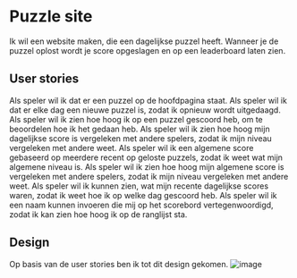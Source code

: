 # Puzzle site
 
Ik wil een website maken, die een dagelijkse puzzel heeft. Wanneer je de puzzel oplost wordt je score opgeslagen en op een leaderboard laten zien.

## User stories
Als speler wil ik dat er een puzzel op de hoofdpagina staat.
Als speler wil ik dat er elke dag een nieuwe puzzel is, zodat ik opnieuw wordt uitgedaagd.
Als speler wil ik zien hoe hoog ik op een puzzel gescoord heb, om te beoordelen hoe ik het gedaan heb.
Als speler wil ik zien hoe hoog mijn dagelijkse score is vergeleken met andere spelers, zodat ik mijn niveau vergeleken met andere weet.
Als speler wil ik een algemene score gebaseerd op meerdere recent op geloste puzzels, zodat ik weet wat mijn algemene niveau is.
Als speler wil ik zien hoe hoog mijn algemene score is vergeleken met andere spelers, zodat ik mijn niveau vergeleken met andere weet.
Als speler wil ik kunnen zien, wat mijn recente dagelijkse scores waren, zodat ik weet hoe ik op welke dag gescoord heb.
Als speler wil ik een naam kunnen invoeren die mij op het scorebord vertegenwoordigd, zodat ik kan zien hoe hoog ik op de ranglijst sta.

## Design 
Op basis van de user stories ben ik tot dit design gekomen.
![image](https://user-images.githubusercontent.com/49039524/174485395-541cb678-7198-466e-b363-1b0512bc3d34.png)
